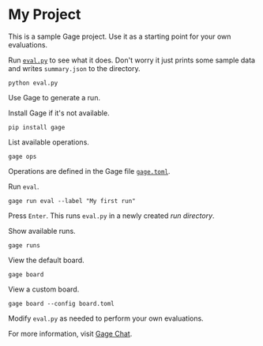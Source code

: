 # My Project

This is a sample Gage project. Use it as a starting point for your own
evaluations.

Run [`eval.py`](eval.py) to see what it does. Don't worry it just
prints some sample data and writes `summary.json` to the directory.

```shell
python eval.py
```

Use Gage to generate a run.

Install Gage if it's not available.

```shell
pip install gage
```

List available operations.

```shell
gage ops
```

Operations are defined in the Gage file [`gage.toml`](gage.toml).

Run `eval`.

```shell
gage run eval --label "My first run"
```

Press `Enter`. This runs `eval.py` in a newly created *run directory*.

Show available runs.

```shell
gage runs
```

View the default board.

```shell
gage board
```

View a custom board.

```shell
gage board --config board.toml
```

Modify `eval.py` as needed to perform your own evaluations.

For more information, visit [Gage Chat](https://www.gage.chat).
